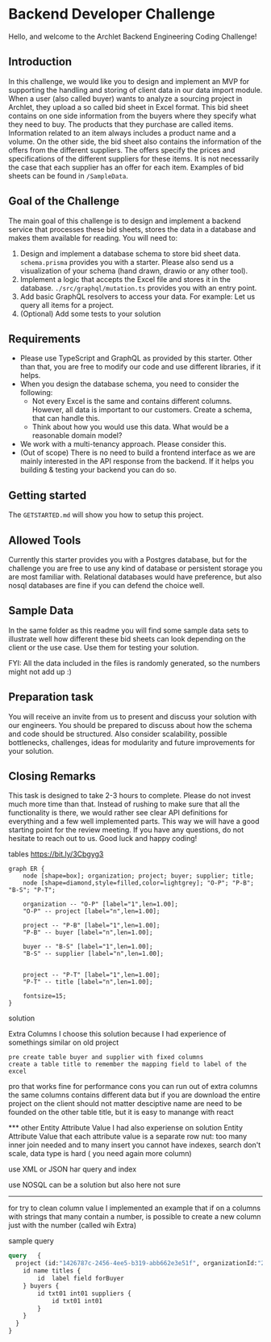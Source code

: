 # Backend Developer Challenge

Hello, and welcome to the Archlet Backend Engineering Coding Challenge!

## Introduction

In this challenge, we would like you to design and implement an MVP for supporting the handling and storing of client data in our data import module.
When a user (also called buyer) wants to analyze a sourcing project in Archlet, they upload a so called bid sheet in Excel format.
This bid sheet contains on one side information from the buyers where they specify what they need to buy. The products that they purchase are called items. Information related to an item always includes a product name and a volume.
On the other side, the bid sheet also contains the information of the offers from the different suppliers. The offers specify the prices and specifications of the different suppliers for these items. It is not necessarily the case that each supplier has an offer for each item. Examples of bid sheets can be found in `/SampleData`.

## Goal of the Challenge

The main goal of this challenge is to design and implement a backend service that processes these bid sheets, stores the data in a database and makes them available for reading. You will need to:

1. Design and implement a database schema to store bid sheet data. `schema.prisma` provides you with a starter. Please also send us a visualization of your schema (hand drawn, drawio or any other tool).
2. Implement a logic that accepts the Excel file and stores it in the database. `./src/graphql/mutation.ts` provides you with an entry point.
3. Add basic GraphQL resolvers to access your data. For example: Let us query all items for a project.
4. (Optional) Add some tests to your solution

## Requirements

- Please use TypeScript and GraphQL as provided by this starter. Other than that, you are free to modify our code and use different libraries, if it helps.
- When you design the database schema, you need to consider the following:
  - Not every Excel is the same and contains different columns. However, all data is important to our customers. Create a schema, that can handle this.
  - Think about how you would use this data. What would be a reasonable domain model?
- We work with a multi-tenancy approach. Please consider this.
- (Out of scope) There is no need to build a frontend interface as we are mainly interested in the API response from the backend. If it helps you building & testing your backend you can do so.

## Getting started

The `GETSTARTED.md` will show you how to setup this project.

## Allowed Tools

Currently this starter provides you with a Postgres database, but for the challenge you are free to use any kind of database or persistent storage you are most familiar with. Relational databases would have preference, but also nosql databases are fine if you can defend the choice well.

## Sample Data

In the same folder as this readme you will find some sample data sets to illustrate well how different these bid sheets can look depending on the client or the use case. Use them for testing your solution.

FYI: All the data included in the files is randomly generated, so the numbers might not add up :)

## Preparation task

You will receive an invite from us to present and discuss your solution with our engineers. You should be prepared to discuss about how the schema and code should be structured. Also consider scalability, possible bottlenecks, challenges, ideas for modularity and future improvements for your solution.

## Closing Remarks

This task is designed to take 2-3 hours to complete. Please do not invest much more time than that. Instead of rushing to make sure that all the functionality is there, we would rather see clear API definitions for everything and a few well implemented parts.
This way we will have a good starting point for the review meeting. If you have any questions, do not hesitate to reach out to us.
Good luck and happy coding!



tables
https://bit.ly/3Cbgyg3


```Graphviz (DOT)
graph ER {
	node [shape=box]; organization; project; buyer; supplier; title;
	node [shape=diamond,style=filled,color=lightgrey]; "O-P"; "P-B"; "B-S"; "P-T";

	organization -- "O-P" [label="1",len=1.00];
	"O-P" -- project [label="n",len=1.00];

	project -- "P-B" [label="1",len=1.00];
	"P-B" -- buyer [label="n",len=1.00];

	buyer -- "B-S" [label="1",len=1.00];
	"B-S" -- supplier [label="n",len=1.00];


	project -- "P-T" [label="1",len=1.00];
	"P-T" -- title [label="n",len=1.00];

	fontsize=15;
}
```


solution


  Extra Columns
    I choose this solution because I had experience of somethings similar on old project

    pre create table buyer and supplier with fixed columns 
    create a table title to remember the mapping field to label of the excel

  pro
     that works fine for performance
  cons
    you can run out of extra columns
    the same columns contains different data but if you are download the entire project on the client should not matter
    desciptive name are need to be founded on the other table title, but it is easy to manange with react

  *** other
  Entity Attribute Value
      I had also experiense on solution Entity Attribute Value that each attribute value is a separate row nut:
      too many inner join needed and to many insert you cannot have indexes, search don't scale, data type is hard ( you need again more column)

  use XML or JSON
    har query and index

  use NOSQL
    can be a solution but also here not sure







****
  for try to clean column value
  I implemented an example that if on a columns with strings that many contain a number, is possible to create a new column just with the number (called wih Extra)







sample query
```GraphQL
query   {
  project (id:"1426787c-2456-4ee5-b319-abb662e3e51f", organizationId:"2024cf11-20c6-4a45-ba9d-44ed10878c04") {
    id name titles {
        id  label field forBuyer
    } buyers {
        id txt01 int01 suppliers {
            id txt01 int01
        }
    }
  }
}
```

